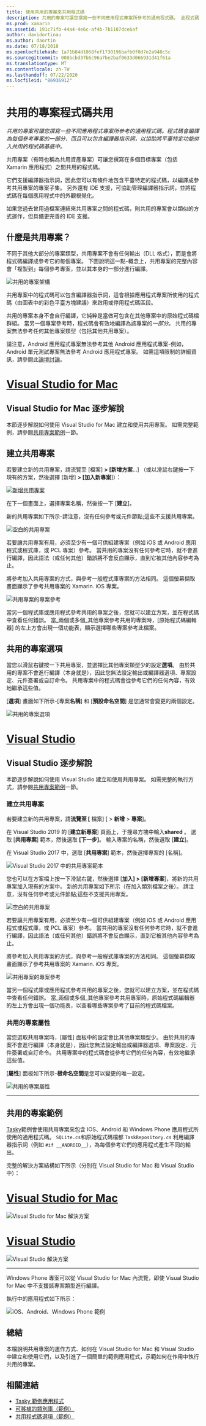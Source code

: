 ```yaml
---
title: 使用共用的專案來共用程式碼
description: 共用的專案可讓您撰寫一些不同應用程式專案所參考的通用程式碼。 此程式碼會編譯成每個參考專案的一部分，並且可以包含編譯器指示詞，以協助將平台專用功能併入到共用程式碼基底中。
ms.prod: xamarin
ms.assetid: 191c71fb-44a4-4e6c-af4b-7b1107dce6af
author: davidortinau
ms.author: daortin
ms.date: 07/18/2018
ms.openlocfilehash: 1a71b84d1068fef1730196bafb0f0d7e2a948c5c
ms.sourcegitcommit: 008bcbd37b6c96a7be2baf0633d066931d41f61a
ms.translationtype: MT
ms.contentlocale: zh-TW
ms.lasthandoff: 07/22/2020
ms.locfileid: "86936912"
---
```

# <a name="shared-projects-code-sharing"></a>共用的專案程式碼共用

_共用的專案可讓您撰寫一些不同應用程式專案所參考的通用程式碼。程式碼會編譯為每個參考專案的一部分，而且可以包含編譯器指示詞，以協助將平臺特定功能併入共用的程式碼基底中。_

共用專案（有時也稱為共用資產專案）可讓您撰寫在多個目標專案（包括 Xamarin 應用程式）之間共用的程式碼。

它們支援編譯器指示詞，因此您可以有條件地包含平臺特定的程式碼，以編譯成參考共用專案的專案子集。 另外還有 IDE 支援，可協助管理編譯器指示詞，並將程式碼在每個應用程式中的外觀視覺化。

如果您過去曾用過檔案連結來共用專案之間的程式碼，則共用的專案會以類似的方式運作，但具備更完善的 IDE 支援。

## <a name="what-is-a-shared-project"></a>什麼是共用專案？

不同于其他大部分的專案類型，共用專案不會有任何輸出（DLL 格式），而是會將程式碼編譯成參考它的每個專案。 下圖說明這一點-概念上，共用專案的完整內容會「複製到」每個參考專案，並以其本身的一部分進行編譯。

![共用的專案架構](shared-projects-images/sharedassetproject.png)

共用專案中的程式碼可以包含編譯器指示詞，這會根據應用程式專案所使用的程式碼（由圖表中的彩色平臺方塊建議）來啟用或停用程式碼區段。

共用的專案本身不會自行編譯，它純粹是當做可包含在其他專案中的原始程式碼檔群組。 當另一個專案參考時，程式碼會有效地編譯為該專案的*一部分*。 共用的專案無法參考任何其他專案類型（包括其他共用專案）。

請注意，Android 應用程式專案無法參考其他 Android 應用程式專案-例如，Android 單元測試專案無法參考 Android 應用程式專案。 如需這項限制的詳細資訊，請參閱此[論壇討論](https://forums.xamarin.com/discussion/comment/98092/)。

# <a name="visual-studio-for-mac"></a>[Visual Studio for Mac](#tab/macos)

## <a name="visual-studio-for-mac-walkthrough"></a>Visual Studio for Mac 逐步解說

本節逐步解說如何使用 Visual Studio for Mac 建立和使用共用專案。 如需完整範例，請參閱[共用專案範例](#Shared_Project_Example)一節。

## <a name="creating-a-shared-project"></a>建立共用專案

若要建立新的共用專案，請流覽至 [檔案] **> [新增方案**...] （或以滑鼠右鍵按一下現有的方案，然後選擇 [新增] **> [加入新專案**]）：

[![新增共用專案](shared-projects-images/xs-newsolution-sml.png "新增方案")](shared-projects-images/xs-newsolution.png#lightbox)

在下一個畫面上，選擇專案名稱，然後按一下 [**建立**]。

新的共用專案如下所示-請注意，沒有任何參考或元件節點;這些不支援共用專案。

![空白的共用專案](shared-projects-images/xs-empty.png "空白的共用專案")

若要讓共用專案有用，必須至少有一個可供組建專案（例如 iOS 或 Android 應用程式或程式庫，或 PCL 專案）參考。 當共用的專案沒有任何參考它時，就不會進行編譯，因此語法（或任何其他）錯誤將不會反白顯示，直到它被其他內容參考為止。

將參考加入共用專案的方式，與參考一般程式庫專案的方法相同。 這個螢幕擷取畫面顯示了參考共用專案的 Xamarin. iOS 專案。

![共用專案的專案參考](shared-projects-images/xs-reference.png)

當另一個程式庫或應用程式參考共用的專案之後，您就可以建立方案，並在程式碼中查看任何錯誤。 當_兩個或多個_其他專案參考共用的專案時，[原始程式碼編輯器] 的左上方會出現一個功能表，顯示選擇哪些專案參考此檔案。

## <a name="shared-project-options"></a>共用的專案選項

當您以滑鼠右鍵按一下共用專案，並選擇比其他專案類型少的設定**選項**。 由於共用的專案不會進行編譯（本身就是），因此您無法設定輸出或編譯器選項、專案設定、元件簽署或自訂命令。 共用專案中的程式碼會從參考它們的任何內容，有效地繼承這些值。

[**選項**] 畫面如下所示-[專案**名稱**] 和 [**預設命名空間**] 是您通常會變更的兩個設定。

![共用的專案選項](shared-projects-images/xs-sharedprojectoptions.png)

# <a name="visual-studio"></a>[Visual Studio](#tab/windows)

## <a name="visual-studio-walkthrough"></a>Visual Studio 逐步解說

本節逐步解說如何使用 Visual Studio 建立和使用共用專案。 如需完整的執行方式，請參閱[共用專案範例](#Shared_Project_Example)一節。

### <a name="creating-a-shared-project"></a>建立共用專案

若要建立新的共用專案，請**流覽至 [** 檔案] [  >  **新增**  >  **專案**]。

在 Visual Studio 2019 的 [**建立新專案**] 頁面上，于搜尋方塊中輸入**shared** 。 選取 [**共用專案**] 範本，然後選取 **[下一步]**。 輸入專案的名稱，然後選取 [**建立**]。

在 Visual Studio 2017 中，選取 [**共用專案**] 範本，然後選擇專案的 [名稱]。

![Visual Studio 2017 中的共用專案範本](shared-projects-images/vs-newsolution.png)

您也可以在方案檔上按一下滑鼠右鍵，然後選擇 [**加入] > [新增專案**]，將新的共用專案加入現有的方案中。 新的共用專案如下所示（在加入類別檔案之後）。 請注意，沒有任何參考或元件節點;這些不支援共用專案。

![空白的共用專案](shared-projects-images/vs-empty.png)

若要讓共用專案有用，必須至少有一個可供組建專案（例如 iOS 或 Android 應用程式或程式庫，或 PCL 專案）參考。 當共用的專案沒有任何參考它時，就不會進行編譯，因此語法（或任何其他）錯誤將不會反白顯示，直到它被其他內容參考為止。

將參考加入共用專案的方式，與參考一般程式庫專案的方法相同。 這個螢幕擷取畫面顯示了參考共用專案的 Xamarin. iOS 專案。

![共用專案的專案參考](shared-projects-images/vs-reference.png)

當另一個程式庫或應用程式參考共用的專案之後，您就可以建立方案，並在程式碼中查看任何錯誤。 當_兩個或多個_其他專案參考共用專案時，原始程式碼編輯器的左上方會出現一個功能表，以查看哪些專案參考了目前的程式碼檔案。

### <a name="shared-project-properties"></a>共用的專案屬性

當您選取共用專案時，[屬性] 面板中的設定會比其他專案類型少。 由於共用的專案不會進行編譯（本身就是），因此您無法設定輸出或編譯器選項、專案設定、元件簽署或自訂命令。 共用專案中的程式碼會從參考它們的任何內容，有效地繼承這些值。

[**屬性**] 面板如下所示-**根命名空間**是您可以變更的唯一設定。

![共用的專案屬性](shared-projects-images/vs-sharedprojectproperties.png)

-----

<a name="Shared_Project_Example"></a>

## <a name="shared-project-example"></a>共用的專案範例

[Tasky](https://github.com/xamarin/mobile-samples/tree/master/Tasky)範例會使用共用專案來包含 IOS、Android 和 Windows Phone 應用程式所使用的通用程式碼。 `SQLite.cs`和原始程式碼檔都 `TaskRepository.cs` 利用編譯器指示詞（例如 `#if __ANDROID__`），為每個參考它們的應用程式產生不同的輸出。

完整的解決方案結構如下所示（分別在 Visual Studio for Mac 和 Visual Studio 中）：

# <a name="visual-studio-for-mac"></a>[Visual Studio for Mac](#tab/macos)

![Visual Studio for Mac 解決方案](shared-projects-images/xs-examplesolution.png)

# <a name="visual-studio"></a>[Visual Studio](#tab/windows)

![Visual Studio 解決方案](shared-projects-images/vs-examplesolution.png)

-----

Windows Phone 專案可以從 Visual Studio for Mac 內流覽，即使 Visual Studio for Mac 中不支援該專案類型進行編譯。

執行中的應用程式如下所示：

![iOS、Android、Windows Phone 範例](shared-projects-images/example.png)

## <a name="summary"></a>總結

本檔說明共用專案的運作方式、如何在 Visual Studio for Mac 和 Visual Studio 中建立和使用它們，以及引進了一個簡單的範例應用程式，示範如何在作用中執行共用的專案。

## <a name="related-links"></a>相關連結

- [Tasky 範例應用程式](https://github.com/xamarin/mobile-samples/tree/master/Tasky)
- [可移植的類別庫（範例）](~/cross-platform/app-fundamentals/pcl.md)
- [共用程式碼選項（範例）](~/cross-platform/app-fundamentals/code-sharing.md)
